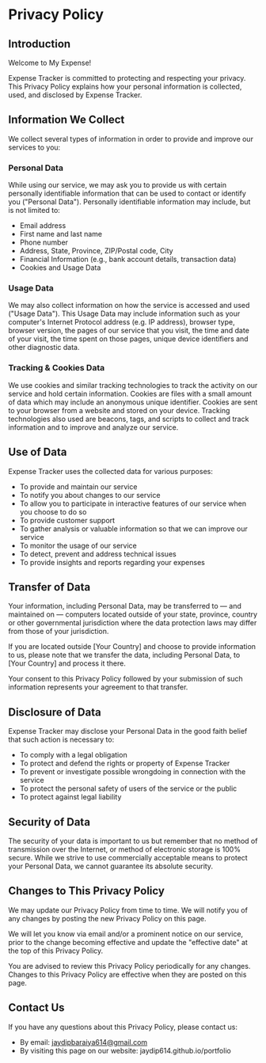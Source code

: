 # Privacy Policy

## Introduction

Welcome to My Expense!

Expense Tracker is committed to protecting and respecting your privacy. This Privacy Policy explains how your personal information is collected, used, and disclosed by Expense Tracker.

## Information We Collect

We collect several types of information in order to provide and improve our services to you:

### Personal Data

While using our service, we may ask you to provide us with certain personally identifiable information that can be used to contact or identify you ("Personal Data"). Personally identifiable information may include, but is not limited to:

- Email address
- First name and last name
- Phone number
- Address, State, Province, ZIP/Postal code, City
- Financial Information (e.g., bank account details, transaction data)
- Cookies and Usage Data

### Usage Data

We may also collect information on how the service is accessed and used ("Usage Data"). This Usage Data may include information such as your computer's Internet Protocol address (e.g. IP address), browser type, browser version, the pages of our service that you visit, the time and date of your visit, the time spent on those pages, unique device identifiers and other diagnostic data.

### Tracking & Cookies Data

We use cookies and similar tracking technologies to track the activity on our service and hold certain information. Cookies are files with a small amount of data which may include an anonymous unique identifier. Cookies are sent to your browser from a website and stored on your device. Tracking technologies also used are beacons, tags, and scripts to collect and track information and to improve and analyze our service.

## Use of Data

Expense Tracker uses the collected data for various purposes:

- To provide and maintain our service
- To notify you about changes to our service
- To allow you to participate in interactive features of our service when you choose to do so
- To provide customer support
- To gather analysis or valuable information so that we can improve our service
- To monitor the usage of our service
- To detect, prevent and address technical issues
- To provide insights and reports regarding your expenses

## Transfer of Data

Your information, including Personal Data, may be transferred to — and maintained on — computers located outside of your state, province, country or other governmental jurisdiction where the data protection laws may differ from those of your jurisdiction.

If you are located outside [Your Country] and choose to provide information to us, please note that we transfer the data, including Personal Data, to [Your Country] and process it there.

Your consent to this Privacy Policy followed by your submission of such information represents your agreement to that transfer.

## Disclosure of Data

Expense Tracker may disclose your Personal Data in the good faith belief that such action is necessary to:

- To comply with a legal obligation
- To protect and defend the rights or property of Expense Tracker
- To prevent or investigate possible wrongdoing in connection with the service
- To protect the personal safety of users of the service or the public
- To protect against legal liability

## Security of Data

The security of your data is important to us but remember that no method of transmission over the Internet, or method of electronic storage is 100% secure. While we strive to use commercially acceptable means to protect your Personal Data, we cannot guarantee its absolute security.

## Changes to This Privacy Policy

We may update our Privacy Policy from time to time. We will notify you of any changes by posting the new Privacy Policy on this page.

We will let you know via email and/or a prominent notice on our service, prior to the change becoming effective and update the "effective date" at the top of this Privacy Policy.

You are advised to review this Privacy Policy periodically for any changes. Changes to this Privacy Policy are effective when they are posted on this page.

## Contact Us

If you have any questions about this Privacy Policy, please contact us:

- By email: jaydipbaraiya614@gmail.com
- By visiting this page on our website: jaydip614.github.io/portfolio
